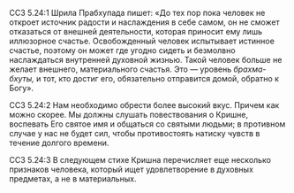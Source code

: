 ССЗ 5.24:1	Шрила Прабхупада пишет: «До тех пор пока человек не откроет источник радости и наслаждения в себе самом, он не сможет отказаться от внешней деятельности, которая приносит ему лишь иллюзорное счастье. Освобожденный человек испытывает истинное счастье, поэтому он может где угодно сидеть и безмолвно наслаждаться внутренней духовной жизнью. Такой человек больше не желает внешнего, материального счастья. Это — уровень _брахма-бхуты,_ и тот, кто достиг его, обязательно отправится домой, обратно к Богу».

ССЗ 5.24:2	Нам необходимо обрести более высокий вкус. Причем как можно скорее. Мы должны слушать повествования о Кришне, воспевать Его святое имя и общаться со святыми людьми; в противном случае у нас не будет сил, чтобы противостоять натиску чувств в течение долгого времени.

ССЗ 5.24:3	В следующем стихе Кришна перечисляет еще несколько признаков человека, который ищет удовлетворение в духовных предметах, а не в материальных.